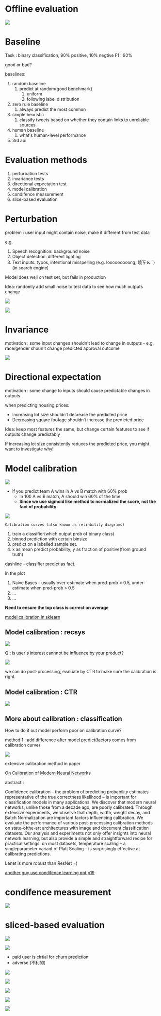 # Offline evaluation

<img src='./assets/6_1.png'></img>

# Baseline

Task : binary classification, 90% positive, 10% negtive
F1 : 90%

good or bad?

<!-- Naive : all guess positive

suppose 90 positive samples, 10 negtive

ground truth/predict|true|false
-----|-----|-----
positve|true positive(90)|false negtive (0)
negtive|false positive(10)|true negtive (0)

precision (naive) : 90/100 = 0.9
recall (naive) : 90/100 = 0.9

f1 (naive) = $\frac{2PR}{P+R} = \frac{1.8}{1.8} = 1$  -->

baselines:

1. random baseline
   1. predict at random(good benchmark)
      1. uniform
      2. following label distribution
2. zero rule baseline
   1. always predict the most common
3. simple heuristic
   1. classify tweets based on whether they contain links to unreliable sources
4. human baseline
   1. what's human-level performance
5. 3rd api


# Evaluation methods

1. perturbation tests
2. invariance tests
3. directional expectation test
4. model calibration
5. condifence measurement
6. slice-based evaluation

# Perturbation

problem : user input might contain noise, make it different from test data

e.g.

1. Speech recognition: background noise
2. Object detection: different lighting
3. Text inputs: typos, intentional misspelling (e.g. looooooooong, 燒ㄎㄠ ˇ) (in search engine)

Model does well on test set, but fails in production

Idea: randomly add small noise to test data to see how much outputs change

<img src='./assets/6_2.png'></img>

<img src='./assets/6_3.png'></img>

# Invariance 

motivation : some input changes shouldn't lead to change in outputs - e.g. race/gender shoun't change predicted approval outcome

<img src='./assets/6_4.png'></img>

# Directional expectation

motivation : some change to inputs should cause predictable changes in outputs

when predicting housing prices:
* Increasing lot size shouldn’t decrease the predicted price
* Decreasing square footage shouldn’t increase the predicted price

Idea: keep most features the same, but change certain features to see if outputs change predictably

If increasing lot size consistently reduces the predicted price, you might want to investigate why!

# Model calibration

<img src='./assets/6_5.png'></img>

* if you predict team A wins in A vs B match with 60% prob
  * In 100 A vs B match, A should win 60% of the time
  * **Since we use sigmoid like method to normalized the score, not the fact of probability**

<img src='./assets/6_6.png'></img>

`Calibration curves (also known as reliability diagrams)`

1. train a classifier(which output prob of binary class)
2. binned prediction with certain binsize
3. predict on a labelled sample set.
4. x as mean predict probability, y as fraction of positive(from ground truth)

dashline - classifier predict as fact.

in the plot

1. Naive Bayes - usually over-estimate when pred-prob < 0.5, under-estimate when pred-prob > 0.5 
2. ...
3. ...

**Need to ensure the top class is correct on average**

[model calibration in sklearn](https://scikit-learn.org/stable/modules/calibration.html)

## Model calibration : recsys

<img src='./assets/6_7.png'></img>

Q : is user's interest cannnot be influence by your product?

<img src='./assets/6_8.png'></img>

we can do post-processing, evaluate by CTR to make sure the calibration is right.

## Model calibration : CTR

<img src='./assets/6_9.png'></img>

## More about calibration : classification

How to do if out model perform poor on calibration curve?

method 1 : add difference after model predict(factors comes from calibration curve)

<img src='./assets/6_10.png'></img>

extensive calibration method in paper

[On Calibration of Modern Neural Networks](https://arxiv.org/pdf/1706.04599.pdf)

abstract : 

Confidence calibration – the problem of predicting probability estimates representative of the
true correctness likelihood – is important for
classification models in many applications. We
discover that modern neural networks, unlike
those from a decade ago, are poorly calibrated.
Through extensive experiments, we observe that
depth, width, weight decay, and Batch Normalization are important factors influencing calibration. We evaluate the performance of various
post-processing calibration methods on state-ofthe-art architectures with image and document
classification datasets. Our analysis and experiments not only offer insights into neural network learning, but also provide a simple and
straightforward recipe for practical settings: on
most datasets, temperature scaling – a singleparameter variant of Platt Scaling – is surprisingly effective at calibrating predictions.

Lenet is more robust than ResNet =)


[another guy use condifence learning ppt p19](https://docs.google.com/presentation/d/1TlL5MWIVOzVtX9384-HSdb7uQVRsQm5amhZ_p39flyI/edit#slide=id.g10caed7e31b_0_341)

# condifence measurement

<img src='./assets/6_11.png'></img>

# sliced-based evaluation

<img src='./assets/6_12.png'></img>

<img src='./assets/6_13.png'></img>

* paid user is cirtial for churn prediction
* adverse (不利的)

<img src='./assets/6_14.png'></img>

<img src='./assets/6_15.png'></img>

<img src='./assets/6_16.png'></img>

<img src='./assets/6_17.png'></img>

<img src='./assets/6_18.png'></img>
